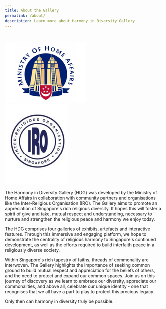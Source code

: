 ```yaml
---
title: About the Gallery
permalink: /about/
description: Learn more about Harmony in Diversity Gallery
---
```

<div class="row">
	<div class="col is-6"><img style="padding-top: 30px; width:260px; display: block; margin-left: auto; margin-right: auto;" alt="MHA Logo" src="/images/MHAlogo_572.png" /></div>
	<div class="col is-6"><img style="width:200px; display: block; margin-left: auto; margin-right: auto;" alt="IRO Logo" src="/images/IRO%20logo.jpg" /></div>
	</div>

The Harmony in Diversity Gallery (HDG) was developed by the Ministry of Home Affairs in collaboration with community partners and organisations like the Inter-Religious Organisation (IRO). The Gallery aims to promote an appreciation of Singapore's rich religious diversity. It hopes this will foster a spirit of give and take, mutual respect and understanding, necessary to nurture and strengthen the religious peace and harmony we enjoy today.

The HDG comprises four galleries of exhibits, artefacts and interactive features. Through this immersive and engaging platform, we hope to demonstrate the centrality of religious harmony to Singapore's continued development, as well as the efforts required to build interfaith peace in a religiously diverse society.

Within Singapore's rich tapestry of faiths, threads of commonality are interwoven. The Gallery highlights the importance of seeking common ground to build mutual respect and appreciation for the beliefs of others, and the need to protect and expand our common spaces. Join us on this journey of discovery as we learn to embrace our diversity, appreciate our commonalities, and above all, celebrate our unique identity - one that recognises that we all have a part to play to protect this precious legacy.

Only then can harmony in diversity truly be possible.
